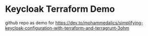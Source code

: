 # Keycloak Terraform Demo

github repo as demo for https://dev.to/mohammedalics/simplifying-keycloak-configuration-with-terraform-and-terragrunt-3ohm 

